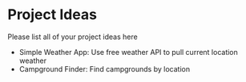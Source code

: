 # Project Ideas
Please list all of your project ideas here


- Simple Weather App: Use free weather API to pull current location weather
- Campground Finder: Find campgrounds by location